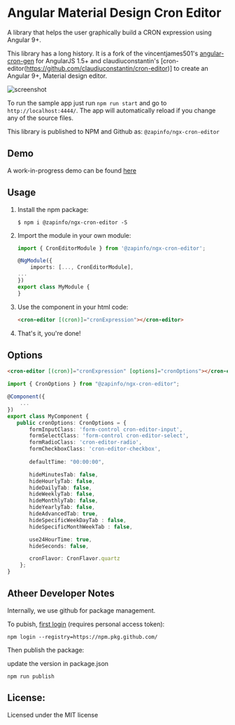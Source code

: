 Angular Material Design Cron Editor
===

A library that helps the user graphically build a CRON expression using Angular 9+. 

This library has a long history. It is a fork of the  vincentjames501's [angular-cron-gen](https://github.com/vincentjames501/angular-cron-gen) 
for AngularJS 1.5+ and claudiuconstantin's [cron-editor(https://github.com/claudiuconstantin/cron-editor)] to create an Angular 9+, Material design
editor.

![screenshot](docs/screenshot.png)

To run the sample app just run `npm run start` and go to `http://localhost:4444/`. The app will automatically reload if you change any of the source files.

This library is published to NPM and Github as: `@zapinfo/ngx-cron-editor`

## Demo

A work-in-progress demo can be found [here](https://esarmientoe.github.io/cron-editor/)

## Usage

1. Install the npm package:
    ```
    $ npm i @zapinfo/ngx-cron-editor -S
    ```

2. Import the module in your own module:

    ```ts
    import { CronEditorModule } from '@zapinfo/ngx-cron-editor';

    @NgModule({
        imports: [..., CronEditorModule],
    ...
    })
    export class MyModule {
    }
    ```

3. Use the component in your html code:

    ```html
    <cron-editor [(cron)]="cronExpression"></cron-editor>
    ```

4. That's it, you're done!

## Options

```html
<cron-editor [(cron)]="cronExpression" [options]="cronOptions"></cron-editor>
```

```ts
import { CronOptions } from "@zapinfo/ngx-cron-editor";

@Component({
    ...
})
export class MyComponent {
   public cronOptions: CronOptions = {
       formInputClass: 'form-control cron-editor-input',
       formSelectClass: 'form-control cron-editor-select',
       formRadioClass: 'cron-editor-radio',
       formCheckboxClass: 'cron-editor-checkbox',
       
       defaultTime: "00:00:00",

       hideMinutesTab: false,
       hideHourlyTab: false,
       hideDailyTab: false,
       hideWeeklyTab: false,
       hideMonthlyTab: false,
       hideYearlyTab: false,
       hideAdvancedTab: true,
       hideSpecificWeekDayTab : false,
       hideSpecificMonthWeekTab : false,

       use24HourTime: true,
       hideSeconds: false,

       cronFlavor: CronFlavor.quartz
    };
}
```

## Atheer Developer Notes

Internally, we use github for package management.

To pubish, [first login](https://help.github.com/en/articles/configuring-npm-for-use-with-github-package-registry#authenticating-to-github-package-registry) (requires personal access token):

```
npm login --registry=https://npm.pkg.github.com/
```

Then publish the package:

update the version in package.json

```
npm run publish
```

## License:

Licensed under the MIT license
